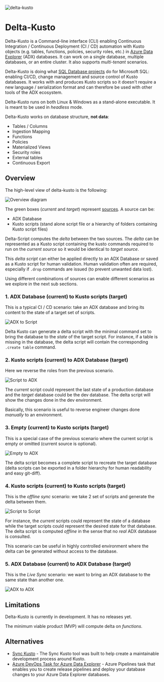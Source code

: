 ![delta-kusto](delta-kusto.png)

# Delta-Kusto

Delta-Kusto is a Command-line interface (CLI) enabling Continuous Integration / Continuous Deployment (CI / CD) automation with Kusto objects (e.g. tables, functions, policies, security roles, etc.) in [Azure Data Explorer](https://docs.microsoft.com/en-us/azure/data-explorer/data-explorer-overview) (ADX) databases.  It can work on a single database, multiple databases, or an entire cluster.  It also supports *multi-tenant* scenarios.

Delta-Kusto is doing what [SQL Database projects](https://docs.microsoft.com/en-us/sql/ssdt/project-oriented-offline-database-development) do for Microsoft SQL:  enabling CI/CD, change management and source control of Kusto databases.  It works with and produces Kusto scripts so it doesn't require a new language / serialization format and can therefore be used with other tools of the ADX ecosystem.

Delta-Kusto runs on both Linux & Windows as a stand-alone executable.  It is meant to be used in *headless* mode.

Delta-Kusto works on database structure, **not data**:

* Tables / Columns
* Ingestion Mapping
* Functions
* Policies
* Materialized Views
* Security roles
* External tables
* Continuous Export

## Overview

The high-level view of delta-kusto is the following:

![Overview diagram](documentation/overview.png)

The green boxes (*current* and *target*) represent [sources](documentation/sources.md).  A source can be:

* ADX Database
* Kusto scripts (stand alone script file or a hierarchy of folders containing Kusto script files)

Delta-Script computes the *delta* between the two sources.  The *delta* can be represented as a Kusto script containing the kusto commands required to run on the *current source* so it would be identical to *target source*.

This *delta script* can either be applied directly to an ADX Database or saved as a Kusto script for human validation.  Human validation often are required, especially if `.drop` commands are issued (to prevent unwanted data lost).

Using different combinations of sources can enable different scenarios as we explore in the next sub sections.

### 1. ADX Database (current) to Kusto scripts (target)

This is a typical CI / CD scenario:  take an ADX database and bring its content to the state of a target set of scripts.

![ADX to Script](documentation/adx-to-script.png)

Delta Kusto can generate a delta script with the minimal command set to bring the database to the *state* of the target script.  For instance, if a table is missing in the database, the delta script will contain the corresponding `.create table` command.

### 2. Kusto scripts (current) to ADX Database (target)

Here we reverse the roles from the previous scenario.

![Script to ADX](documentation/script-to-adx.png)

The *current* script could represent the last state of a production database and the *target* database could be the dev database.  The delta script will show the changes done in the dev environment.

Basically, this scenario is useful to reverse engineer changes done *manually* to an environment.

### 3. Empty (current) to Kusto scripts (target)

This is a special case of the previous scenario where the current script is empty or omitted (current source is optional).  

![Empty to ADX](documentation/empty-to-adx.png)

The delta script becomes a complete script to recreate the target database (delta scripts can be exported in a folder hierarchy for human readability and easy git-diff).

### 4. Kusto scripts (current) to Kusto scripts (target)

This is the *offline sync* scenario:  we take 2 set of scripts and generate the delta between them.

![Script to Script](documentation/script-to-script.png)

For instance, the *current* scripts could represent the state of a database while the target scripts could represent the desired state for that database.  The delta script is computed *offline* in the sense that no *real* ADX database is consulted.

This scenario can be useful in highly controlled environment where the delta can be generated without access to the database.

### 5. ADX Database (current) to ADX Database (target)

This is the *Live Sync* scenario:  we want to bring an ADX database to the same state than another one.

![ADX to ADX](documentation/adx-to-adx.png)

## Limitations

Delta-Kusto is currently in development.  It has no releases yet.

The minimum viable product (MVP) will compute delta on *functions*.

## Alternatives

* [Sync Kusto](https://github.com/microsoft/synckusto) - The Sync Kusto tool was built to help create a maintainable development process around Kusto.
* [Azure DevOps Task for Azure Data Explorer](https://docs.microsoft.com/en-us/azure/data-explorer/devops) - Azure Pipelines task that enables you to create release pipelines and deploy your database changes to your Azure Data Explorer databases.
